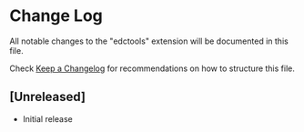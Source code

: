 # Change Log

All notable changes to the "edctools" extension will be documented in this file.

Check [Keep a Changelog](http://keepachangelog.com/) for recommendations on how to structure this file.

## [Unreleased]

- Initial release